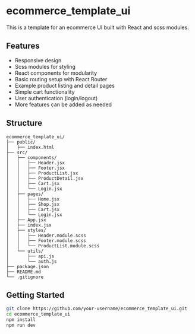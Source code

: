 # ecommerce_template_ui

This is a template for an ecommerce UI built with React and scss modules.

## Features

- Responsive design
- Scss modules for styling
- React components for modularity
- Basic routing setup with React Router
- Example product listing and detail pages
- Simple cart functionality
- User authentication (login/logout)
- More features can be added as needed

## Structure

```
ecommerce_template_ui/
├── public/
│   ├── index.html
├── src/
│   ├── components/
│   │   ├── Header.jsx
│   │   ├── Footer.jsx
│   │   ├── ProductList.jsx
│   │   ├── ProductDetail.jsx
│   │   ├── Cart.jsx
│   │   └── Login.jsx
│   ├── pages/
│   │   ├── Home.jsx
│   │   ├── Shop.jsx
│   │   ├── Cart.jsx
│   │   └── Login.jsx
│   ├── App.jsx
│   ├── index.jsx
│   ├── styles/
│   │   ├── Header.module.scss
│   │   ├── Footer.module.scss
│   │   └── ProductList.module.scss
│   └── utils/
│       ├── api.js
│       └── auth.js
├── package.json
├── README.md
└── .gitignore
```

## Getting Started

```bash
git clone https://github.com/your-username/ecommerce_template_ui.git
cd ecommerce_template_ui
npm install
npm run dev
```
